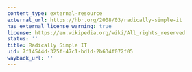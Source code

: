 ```yaml
---
content_type: external-resource
external_url: https://hbr.org/2008/03/radically-simple-it
has_external_license_warning: true
license: https://en.wikipedia.org/wiki/All_rights_reserved
status: ''
title: Radically Simple IT
uid: 7f14544d-325f-47c1-bd1d-2b634f072f05
wayback_url: ''
---
```

